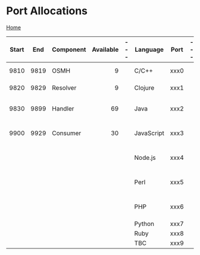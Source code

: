 # Port Allocations

[Home](../Home.md)

| Start | End | Component | Available | --- | Language    | Port |--- |Endpoint | Port |--- |Examples | Description |
| ----- | ----| -----     | -----:    | --- | -----       | ---- |--- |-----    | ---- |--- |-----    | -----       |
| 9810 | 9819 | OSMH      | 9         |     | C/C++       | xxx0 |    |OAI-PMH  | 983x |    |9812     | OSMH (Java implementation)    |
| 9820 | 9829 | Resolver  | 9         |     | Clojure     | xxx1 |    |DDI-C    | 984x |    |9825     | Resolver (Perl implementation) |
| 9830 | 9899 | Handler   | 69        |     | Java        | xxx2 |    |DDI-L    | 985x |    |9836     | OAI-PMH Handler (PHP implementation)  |
| 9900 | 9929 | Consumer  | 30        |     | JavaScript  | xxx3 |    |Kuha2    | 986x |    |9841     | DDI-C Handler (Clojure implementation)  |
|      |      |           |           |     | Node.js     | xxx4 |    |Nesstar  | 987x |    |9856     | DDI-L Handler (PHP implementation)  |
|      |      |           |           |     | Perl        | xxx5 |    |TBC      | 988x |    |9867     | Kuha2 Handler (Python implementation)  |
|      |      |           |           |     | PHP         | xxx6 |    |TBC      | 989x |    |9878     | Nesstar Handler (Ruby implementation)   |
|      |      |           |           |     | Python      | xxx7 |    |         |      |    |         |             |
|      |      |           |           |     | Ruby        | xxx8 |    |         |      |    |         |             |
|      |      |           |           |     | TBC         | xxx9 |    |         |      |    |         |             |
